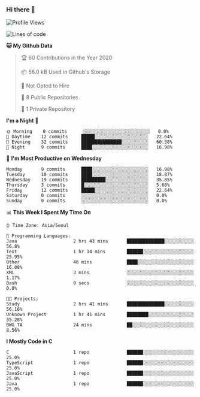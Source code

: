 

### Hi there 👋

<!--
**anf36/anf36** is a ✨ _special_ ✨ repository because its `README.md` (this file) appears on your GitHub profile.

Here are some ideas to get you started:

- 🔭 I’m currently working on ...
- 🌱 I’m currently learning ...
- 👯 I’m looking to collaborate on ...
- 🤔 I’m looking for help with ...
- 💬 Ask me about ...
- 📫 How to reach me: ...
- 😄 Pronouns: ...
- ⚡ Fun fact: ...
-->
<!--START_SECTION:waka-->
![Profile Views](http://img.shields.io/badge/Profile%20Views-6-blue)

![Lines of code](https://img.shields.io/badge/From%20Hello%20World%20I%27ve%20Written-954570%20lines%20of%20code-blue)

**🐱 My Github Data** 

> 🏆 60 Contributions in the Year 2020
 > 
> 📦 56.0 kB Used in Github's Storage 
 > 
> 🚫 Not Opted to Hire
 > 
> 📜 8 Public Repositories 
 > 
> 🔑 1 Private Repository 
 > 
**I'm a Night 🦉** 

```text
🌞 Morning    0 commits      ░░░░░░░░░░░░░░░░░░░░░░░░░   0.0% 
🌆 Daytime    12 commits     █████░░░░░░░░░░░░░░░░░░░░   22.64% 
🌃 Evening    32 commits     ███████████████░░░░░░░░░░   60.38% 
🌙 Night      9 commits      ████░░░░░░░░░░░░░░░░░░░░░   16.98%

```
📅 **I'm Most Productive on Wednesday** 

```text
Monday       9 commits      ████░░░░░░░░░░░░░░░░░░░░░   16.98% 
Tuesday      10 commits     ████░░░░░░░░░░░░░░░░░░░░░   18.87% 
Wednesday    19 commits     █████████░░░░░░░░░░░░░░░░   35.85% 
Thursday     3 commits      █░░░░░░░░░░░░░░░░░░░░░░░░   5.66% 
Friday       12 commits     █████░░░░░░░░░░░░░░░░░░░░   22.64% 
Saturday     0 commits      ░░░░░░░░░░░░░░░░░░░░░░░░░   0.0% 
Sunday       0 commits      ░░░░░░░░░░░░░░░░░░░░░░░░░   0.0%

```


📊 **This Week I Spent My Time On** 

```text
⌚︎ Time Zone: Asia/Seoul

💬 Programming Languages: 
Java                     2 hrs 43 mins       ██████████████░░░░░░░░░░░   56.8% 
Text                     1 hr 14 mins        ██████░░░░░░░░░░░░░░░░░░░   25.95% 
Other                    46 mins             ████░░░░░░░░░░░░░░░░░░░░░   16.08% 
XML                      3 mins              ░░░░░░░░░░░░░░░░░░░░░░░░░   1.17% 
Bash                     0 secs              ░░░░░░░░░░░░░░░░░░░░░░░░░   0.0%

🐱‍💻 Projects: 
Study                    2 hrs 41 mins       ██████████████░░░░░░░░░░░   56.16% 
Unknown Project          1 hr 41 mins        ████████░░░░░░░░░░░░░░░░░   35.28% 
BWG_TA                   24 mins             ██░░░░░░░░░░░░░░░░░░░░░░░   8.56%

```

**I Mostly Code in C** 

```text
C                        1 repo              ██████░░░░░░░░░░░░░░░░░░░   25.0% 
TypeScript               1 repo              ██████░░░░░░░░░░░░░░░░░░░   25.0% 
JavaScript               1 repo              ██████░░░░░░░░░░░░░░░░░░░   25.0% 
Java                     1 repo              ██████░░░░░░░░░░░░░░░░░░░   25.0%

```



<!--END_SECTION:waka-->
